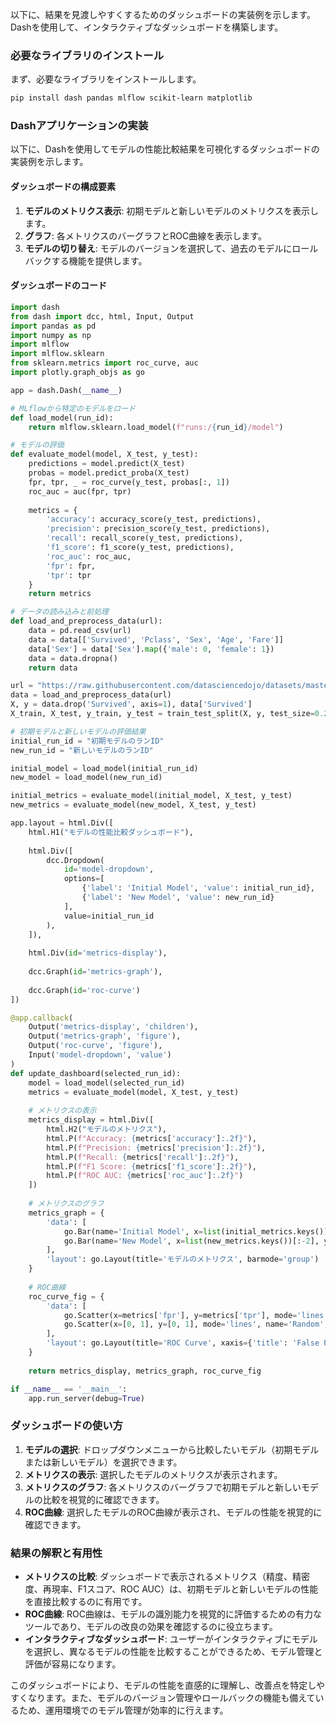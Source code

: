 以下に、結果を見渡しやすくするためのダッシュボードの実装例を示します。Dashを使用して、インタラクティブなダッシュボードを構築します。

### 必要なライブラリのインストール

まず、必要なライブラリをインストールします。

```bash
pip install dash pandas mlflow scikit-learn matplotlib
```

### Dashアプリケーションの実装

以下に、Dashを使用してモデルの性能比較結果を可視化するダッシュボードの実装例を示します。

#### ダッシュボードの構成要素
1. **モデルのメトリクス表示**: 初期モデルと新しいモデルのメトリクスを表示します。
2. **グラフ**: 各メトリクスのバーグラフとROC曲線を表示します。
3. **モデルの切り替え**: モデルのバージョンを選択して、過去のモデルにロールバックする機能を提供します。

#### ダッシュボードのコード

```python
import dash
from dash import dcc, html, Input, Output
import pandas as pd
import numpy as np
import mlflow
import mlflow.sklearn
from sklearn.metrics import roc_curve, auc
import plotly.graph_objs as go

app = dash.Dash(__name__)

# MLflowから特定のモデルをロード
def load_model(run_id):
    return mlflow.sklearn.load_model(f"runs:/{run_id}/model")

# モデルの評価
def evaluate_model(model, X_test, y_test):
    predictions = model.predict(X_test)
    probas = model.predict_proba(X_test)
    fpr, tpr, _ = roc_curve(y_test, probas[:, 1])
    roc_auc = auc(fpr, tpr)
    
    metrics = {
        'accuracy': accuracy_score(y_test, predictions),
        'precision': precision_score(y_test, predictions),
        'recall': recall_score(y_test, predictions),
        'f1_score': f1_score(y_test, predictions),
        'roc_auc': roc_auc,
        'fpr': fpr,
        'tpr': tpr
    }
    return metrics

# データの読み込みと前処理
def load_and_preprocess_data(url):
    data = pd.read_csv(url)
    data = data[['Survived', 'Pclass', 'Sex', 'Age', 'Fare']]
    data['Sex'] = data['Sex'].map({'male': 0, 'female': 1})
    data = data.dropna()
    return data

url = "https://raw.githubusercontent.com/datasciencedojo/datasets/master/titanic.csv"
data = load_and_preprocess_data(url)
X, y = data.drop('Survived', axis=1), data['Survived']
X_train, X_test, y_train, y_test = train_test_split(X, y, test_size=0.2, random_state=42)

# 初期モデルと新しいモデルの評価結果
initial_run_id = "初期モデルのランID"
new_run_id = "新しいモデルのランID"

initial_model = load_model(initial_run_id)
new_model = load_model(new_run_id)

initial_metrics = evaluate_model(initial_model, X_test, y_test)
new_metrics = evaluate_model(new_model, X_test, y_test)

app.layout = html.Div([
    html.H1("モデルの性能比較ダッシュボード"),
    
    html.Div([
        dcc.Dropdown(
            id='model-dropdown',
            options=[
                {'label': 'Initial Model', 'value': initial_run_id},
                {'label': 'New Model', 'value': new_run_id}
            ],
            value=initial_run_id
        ),
    ]),
    
    html.Div(id='metrics-display'),
    
    dcc.Graph(id='metrics-graph'),
    
    dcc.Graph(id='roc-curve')
])

@app.callback(
    Output('metrics-display', 'children'),
    Output('metrics-graph', 'figure'),
    Output('roc-curve', 'figure'),
    Input('model-dropdown', 'value')
)
def update_dashboard(selected_run_id):
    model = load_model(selected_run_id)
    metrics = evaluate_model(model, X_test, y_test)
    
    # メトリクスの表示
    metrics_display = html.Div([
        html.H2("モデルのメトリクス"),
        html.P(f"Accuracy: {metrics['accuracy']:.2f}"),
        html.P(f"Precision: {metrics['precision']:.2f}"),
        html.P(f"Recall: {metrics['recall']:.2f}"),
        html.P(f"F1 Score: {metrics['f1_score']:.2f}"),
        html.P(f"ROC AUC: {metrics['roc_auc']:.2f}")
    ])
    
    # メトリクスのグラフ
    metrics_graph = {
        'data': [
            go.Bar(name='Initial Model', x=list(initial_metrics.keys())[:-2], y=list(initial_metrics.values())[:-2]),
            go.Bar(name='New Model', x=list(new_metrics.keys())[:-2], y=list(new_metrics.values())[:-2])
        ],
        'layout': go.Layout(title='モデルのメトリクス', barmode='group')
    }
    
    # ROC曲線
    roc_curve_fig = {
        'data': [
            go.Scatter(x=metrics['fpr'], y=metrics['tpr'], mode='lines', name='Selected Model ROC'),
            go.Scatter(x=[0, 1], y=[0, 1], mode='lines', name='Random', line=dict(dash='dash'))
        ],
        'layout': go.Layout(title='ROC Curve', xaxis={'title': 'False Positive Rate'}, yaxis={'title': 'True Positive Rate'})
    }
    
    return metrics_display, metrics_graph, roc_curve_fig

if __name__ == '__main__':
    app.run_server(debug=True)
```

### ダッシュボードの使い方
1. **モデルの選択**: ドロップダウンメニューから比較したいモデル（初期モデルまたは新しいモデル）を選択できます。
2. **メトリクスの表示**: 選択したモデルのメトリクスが表示されます。
3. **メトリクスのグラフ**: 各メトリクスのバーグラフで初期モデルと新しいモデルの比較を視覚的に確認できます。
4. **ROC曲線**: 選択したモデルのROC曲線が表示され、モデルの性能を視覚的に確認できます。

### 結果の解釈と有用性
- **メトリクスの比較**: ダッシュボードで表示されるメトリクス（精度、精密度、再現率、F1スコア、ROC AUC）は、初期モデルと新しいモデルの性能を直接比較するのに有用です。
- **ROC曲線**: ROC曲線は、モデルの識別能力を視覚的に評価するための有力なツールであり、モデルの改良の効果を確認するのに役立ちます。
- **インタラクティブなダッシュボード**: ユーザーがインタラクティブにモデルを選択し、異なるモデルの性能を比較することができるため、モデル管理と評価が容易になります。

このダッシュボードにより、モデルの性能を直感的に理解し、改善点を特定しやすくなります。また、モデルのバージョン管理やロールバックの機能も備えているため、運用環境でのモデル管理が効率的に行えます。
